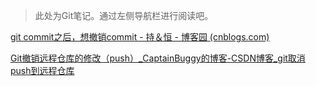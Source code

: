 > 此处为Git笔记。通过左侧导航栏进行阅读吧。

[git commit之后，想撤销commit - 持＆恒 - 博客园 (cnblogs.com)](https://www.cnblogs.com/lfxiao/p/9378763.html)

[Git撤销远程仓库的修改（push）_CaptainBuggy的博客-CSDN博客_git取消push到远程仓库](https://blog.csdn.net/weixin_43738524/article/details/107005596)
